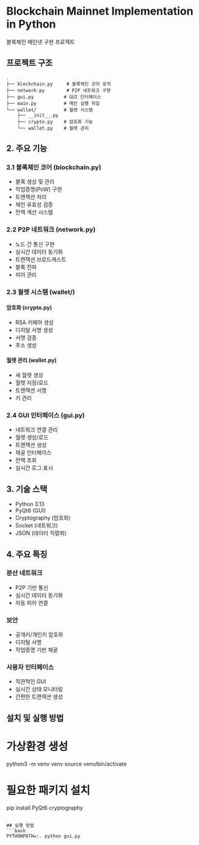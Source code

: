 # Blockchain Mainnet Implementation in Python

블록체인 메인넷 구현 프로젝트

## 프로젝트 구조
```
.
├── blockchain.py     # 블록체인 코어 로직
├── network.py        # P2P 네트워크 구현
├── gui.py           # GUI 인터페이스
├── main.py          # 메인 실행 파일
└── wallet/          # 월렛 시스템
    ├── __init__.py
    ├── crypto.py    # 암호화 기능
    └── wallet.py    # 월렛 관리
```

## 2. 주요 기능

### 2.1 블록체인 코어 (blockchain.py)
- 블록 생성 및 관리
- 작업증명(PoW) 구현
- 트랜잭션 처리
- 체인 유효성 검증
- 잔액 계산 시스템

### 2.2 P2P 네트워크 (network.py)
- 노드 간 통신 구현
- 실시간 데이터 동기화
- 트랜잭션 브로드캐스트
- 블록 전파
- 피어 관리

### 2.3 월렛 시스템 (wallet/)
#### 암호화 (crypto.py)
- RSA 키페어 생성
- 디지털 서명 생성
- 서명 검증
- 주소 생성

#### 월렛 관리 (wallet.py)
- 새 월렛 생성
- 월렛 저장/로드
- 트랜잭션 서명
- 키 관리

### 2.4 GUI 인터페이스 (gui.py)
- 네트워크 연결 관리
- 월렛 생성/로드
- 트랜잭션 생성
- 채굴 인터페이스
- 잔액 조회
- 실시간 로그 표시

## 3. 기술 스택
- Python 3.13
- PyQt6 (GUI)
- Cryptography (암호화)
- Socket (네트워크)
- JSON (데이터 직렬화)

## 4. 주요 특징

### 분산 네트워크
- P2P 기반 통신
- 실시간 데이터 동기화
- 자동 피어 연결

### 보안
- 공개키/개인키 암호화
- 디지털 서명
- 작업증명 기반 채굴

### 사용자 인터페이스
- 직관적인 GUI
- 실시간 상태 모니터링
- 간편한 트랜잭션 생성

## 설치 및 실행 방법

# 가상환경 생성
python3 -m venv venv
source venv/bin/activate

# 필요한 패키지 설치
pip install PyQt6 cryptography
```

## 실행 방법
```bash
PYTHONPATH=:. python gui.py
```
